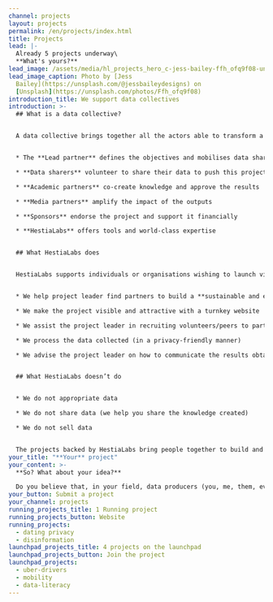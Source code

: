 ```yaml
---
channel: projects
layout: projects
permalink: /en/projects/index.html
title: Projects
lead: |-
  Already 5 projects underway\
  **What's yours?**
lead_image: /assets/media/hl_projects_hero_c-jess-bailey-ffh_ofq9f08-unsplash-c.jpeg
lead_image_caption: Photo by [Jess
  Bailey](https://unsplash.com/@jessbaileydesigns) on
  [Unsplash](https://unsplash.com/photos/Ffh_ofq9f08)
introduction_title: We support data collectives
introduction: >-
  ## What is a data collective?


  A data collective brings together all the actors able to transform a project based on personal data into a successful vector of individual, collective and social change (read also about the [4 steps to change the world](/en/strategy/)):


  * The **Lead partner** defines the objectives and mobilises data sharers

  * **Data sharers** volunteer to share their data to push this project forward

  * **Academic partners** co-create knowledge and approve the results

  * **Media partners** amplify the impact of the outputs

  * **Sponsors** endorse the project and support it financially

  * **HestiaLabs** offers tools and world-class expertise


  ## What HestiaLabs does


  HestiaLabs supports individuals or organisations wishing to launch virtuous projects involving personal data. For free.


  * We help project leader find partners to build a **sustainable and ever growing data collective** for their project (as described above)

  * We make the project visible and attractive with a turnkey website

  * We assist the project leader in recruiting volunteers/peers to participate in the project (data sharers)

  * We process the data collected (in a privacy-friendly manner)

  * We advise the project leader on how to communicate the results obtained in order to amplify their impact


  ## What HestiaLabs doesn’t do


  * We do not appropriate data

  * We do not share data (we help you share the knowledge created)

  * We do not sell data


  The projects backed by HestiaLabs bring people together to build and learn things by pooling their data. We help you share the results with journalists, researchers and civil society so that these innovations and knowledge benefit society as a whole.
your_title: "**Your** project"
your_content: >-
  **So? What about your idea?**

  Do you believe that, in your field, data producers (you, me, them, everybody) should be able to decide which of their data are used and for what purpose?
your_button: Submit a project
your_channel: projects
running_projects_title: 1 Running project
running_projects_button: Website
running_projects:
  - dating privacy
  - disinformation
launchpad_projects_title: 4 projects on the launchpad
launchpad_projects_button: Join the project
launchpad_projects:
  - uber-drivers
  - mobility
  - data-literacy
---
```


